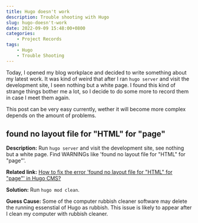 ```yaml
---
title: Hugo doesn't work
description: Trouble shooting with Hugo 
slug: hugo-doesn't-work
date: 2022-09-09 15:48:00+0800
categories:
    - Project Records
tags:
    - Hugo
    - Trouble Shooting
---
```


Today, I opened my blog workplace and decided to write something about my latest work.
It was kind of weird that after I ran `hugo server` and visit the development site,
I seen nothing but a white page. I found this kind of strange things bother me a lot,
so I decide to do some more to record them in case I meet them again.

This post can be very easy currently,
wether it will become more complex depends on the amount of problems.

## found no layout file for "HTML" for "page"

**Description:** Run `hugo server` and visit the development site, see nothing but a white page.
Find WARNINGs like 'found no layout file for "HTML" for "page"'.

**Related link:** [How to fix the error 'found no layout file for "HTML" for "page"' in Hugo CMS?](https://stackoverflow.com/questions/60269683/how-to-fix-the-error-found-no-layout-file-for-html-for-page-in-hugo-cms)

**Solution:** Run `hugo mod clean`.

**Guess Cause:** Some of the computer rubbish cleaner software may delete the running essenstial of Hugo as rubbish.
This issue is likely to appear after I clean my computer with rubbish cleaner.